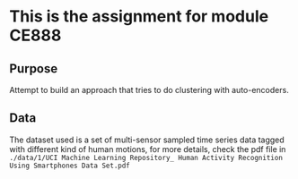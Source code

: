 # This is the assignment for module CE888

## Purpose

Attempt to build an approach that tries to do clustering with auto-encoders.

## Data

The dataset used is a set of multi-sensor sampled time series data tagged with different kind of human motions,
for more details, check the pdf file in `./data/1/UCI Machine Learning Repository_ Human Activity Recognition Using Smartphones Data Set.pdf`